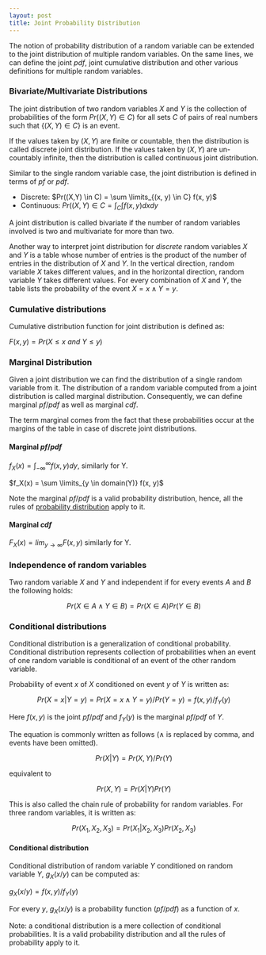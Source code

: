 ```yaml
---
layout: post
title: Joint Probability Distribution
---
```


The notion of probability distribution of a random variable can be extended to
the joint distribution of multiple random variables.
On the same lines, we can define the joint _pdf_, joint cumulative distribution and other various definitions
for multiple random variables.

### Bivariate/Multivariate Distributions

The joint distribution of two random variables $X$ and $Y$ is the collection of probabilities
of the form $Pr((X, Y) \in C)$ for all sets $C$ of pairs of real numbers such that $\{(X, Y) \in C\}$ is an event.

If the values taken by $(X, Y)$ are finite or countable, 
then the distribution is called discrete joint distribution. 
If the values taken by $(X, Y)$ are un-countably infinite, 
then the distribution is called continuous joint distribution.

Similar to the single random variable case, the joint distribution is defined in terms of _pf_ or _pdf_.

* Discrete: $Pr((X,Y) \in C) = \sum \limits_{(x, y) \in C} f(x, y)$
* Continuous: $Pr((X, Y) \in C = \int_C \int f(x, y) dx dy$

A joint distribution is called bivariate if the number of random variables
involved is two and multivariate for more than two.

Another way to interpret joint distribution for *discrete* random variables
$X$ and $Y$ is a table whose number of entries is the product of the number of entries in the distribution of $X$ and $Y$.
In the vertical direction, random variable $X$ takes different values, and
in the horizontal direction, random variable $Y$ takes different values.
For every combination of $X$ and $Y$, the table lists the probability of the event $X=x \land Y=y$.

### Cumulative distributions

Cumulative distribution function for joint distribution is defined as:

$F(x, y) = Pr(X \le x\ and\ Y \le y)$

### Marginal Distribution
Given a joint distribution we can find the distribution of a single random
variable from it. The distribution of a random variable computed from a
joint distribution is called marginal distribution.
Consequently, we can define marginal _pf_/_pdf_ as well as marginal _cdf_.

The term marginal comes from the fact that these probabilities occur at the margins of the table in case of discrete joint distributions.

#### Marginal _pf_/_pdf_

$f_X(x) = \int_{-\infty}^{\infty} f(x, y) dy$, similarly for Y.

$f_X(x) = \sum \limits_{y \in domain(Y)} f(x, y)$

Note the marginal _pf_/_pdf_ is a valid probability distribution, hence,
all the rules of [probability distribution]() apply to it.

#### Marginal _cdf_
$F_X(x) = lim_{y \rightarrow \infty} F(x, y)$ similarly for Y.

### Independence of random variables

Two random variable $X$ and $Y$ and independent if for every events $A$
and $B$ the following holds:

$$
Pr(X \in A \land Y \in B) = Pr(X \in A) Pr(Y \in B)
$$

### Conditional distributions

Conditional distribution is a generalization of conditional probability.
Conditional distribution represents collection of probabilities when
an event of one random variable is conditional of an event of
the other random variable.

Probability of event $x$ of $X$ conditioned on event $y$ of $Y$ is written as:

$$Pr(X = x | Y = y) = Pr(X = x \land Y = y)/ Pr(Y = y) = f(x, y)/f_Y(y)$$

Here $f(x, y)$ is the joint _pf_/_pdf_ and $f_Y(y)$ is the marginal _pf_/_pdf_ of $Y$.

The equation is commonly written as follows ($\land$ is replaced by comma, and events have been omitted).

$$Pr(X | Y) = Pr(X, Y)/ Pr(Y)$$  

equivalent to

$$Pr(X, Y) = Pr(X | Y) Pr(Y)$$

This is also called the chain rule of probability for random variables. For three random variables, it is written as:

$$Pr(X_1, X_2, X_3) = Pr(X_1 | X_2, X_3) Pr(X_2, X_3)$$

#### Conditional distribution

Conditional distribution of random variable $Y$ conditioned on random 
variable $Y$, $g_X(x/y)$ can be computed as:

$g_X(x/y) = f(x, y)/f_Y(y)$

For every $y$, $g_X(x/y)$ is a probability function (_pf_/_pdf_) as a function of $x$.

Note: a conditional distribution is a mere collection of conditional probabilities. It is a valid probability distribution and all the rules of
probability apply to it.
